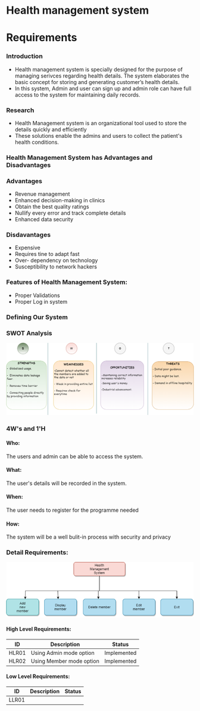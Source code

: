 # Health management system
# Requirements

### Introduction
* Health management system is specially designed for the purpose of managing serivces regarding health details. The system elaborates the basic concept for storing and generating customer’s health details.
* In this system, Admin and user can sign up and admin role can have full access to the system for maintaining daily records.


### Research 
* Health Management system is an organizational tool used to store the details quickly and efficiently
* These solutions enable the admins and users to collect the patient's health conditions.

### Health Management System has Advantages and Disadvantages
### Advantages
* Revenue management
* Enhanced decision-making in clinics
* Obtain the best quality ratings
* Nullify every error and track complete details
* Enhanced data security

### Disdavantages
* Expensive
* Requires tine to  adapt fast
* Over- dependency on technology
* Susceptibility to network hackers

### Features of Health Management System:
* Proper Validations
* Proper Log in system

### Defining Our System
### SWOT Analysis
![](SWOT_analysis.png)

### 4W's and 1'H
#### Who:
The users and admin can be able to access the system.
#### What:
The user's details will be recorded in the system.
#### When:
The user needs to register for the programme needed
#### How:
The system will be a well bulit-in process with security and privacy

### Detail Requirements:
![](Defining_our_system.png)

#### High Level Requirements:
| ID | Description | Status|
| ---- | ---- | ---- |
| HLR01| Using Admin mode option | Implemented |
| HLR02 | Using Member mode option | Implemented |


#### Low Level Requirements:
| ID | Description | Status|
| ---- | ---- | ---- |
| LLR01|  |  |
